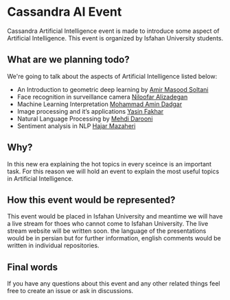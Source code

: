 # Cassandra AI Event
Cassandra Artificial Intelligence event is made to introduce some aspect of Artificial Intelligence. This event is organized by Isfahan University students.  

## What are we planning todo?
We're going to talk about the aspects of Artificial Intelligence listed below:
- An Introduction to geometric deep learning by [Amir Masood Soltani](https://github.com/a01m01s)
- Face recognition in surveillance camera [Niloofar Alizadegan](https://www.kaggle.com/niloofaralizadegan)
- Machine Learning Interpretation [Mohammad Amin Dadgar](https://github.com/amindadgar)
- Image processing and it’s applications [Yasin Fakhar](https://github.com/yasinfakhar)
- Natural Language Processing by [Mehdi Darooni](https://github.com/mhdi1997)
- Sentiment analysis in NLP [Hajar Mazaheri](https://github.com/hajar817)

## Why?
In this new era explaining the hot topics in every sceince is an important task. For this reason we will hold an event to explain the most useful topics in Artificial Intelligence.

## How this event would be represented?
This event would be placed in Isfahan University and meantime we will have a live stream for thoes who cannot come to Isfahan University. The live stream website will be written soon. the language of the presentations would be in persian but for further information, english comments would be written in individual repositories. 

## Final words
If you have any questions about this event and any other related things feel free to create an issue or ask in discussions.

<!--

**Here are some ideas to get you started:**

🙋‍♀️ A short introduction - what is your organization all about?
🌈 Contribution guidelines - how can the community get involved?
👩‍💻 Useful resources - where can the community find your docs? Is there anything else the community should know?
🍿 Fun facts - what does your team eat for breakfast?
🧙 Remember, you can do mighty things with the power of [Markdown](https://docs.github.com/github/writing-on-github/getting-started-with-writing-and-formatting-on-github/basic-writing-and-formatting-syntax)
-->
